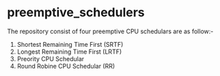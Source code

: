 # preemptive_schedulers
The repository consist of four preemptive CPU schedulars are as follow:-
1. Shortest Remaining Time First (SRTF)
2. Longest Remaining Time First (LRTF)
3. Preority CPU Schedular
4. Round Robine CPU Schedular (RR)
